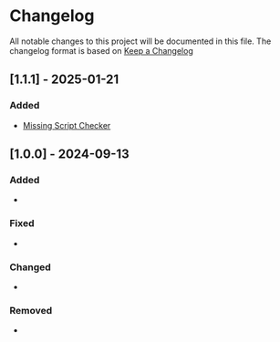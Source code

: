 # Changelog

All notable changes to this project will be documented in this file.
The changelog format is based on [Keep a Changelog](https://keepachangelog.com/en/1.0.0/)

## [1.1.1] - 2025-01-21


### Added

- [Missing Script Checker](https://assetstore.unity.com/packages/tools/utilities/missing-script-checker-273779)


## [1.0.0] - 2024-09-13


### Added

-

### Fixed

-

### Changed

-

### Removed

-
